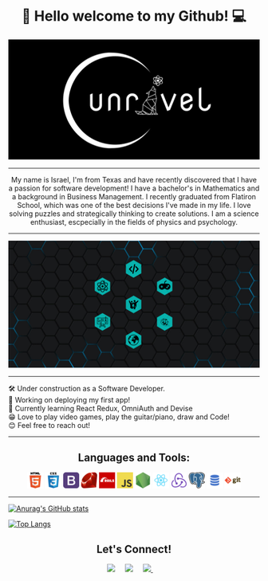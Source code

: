 <div align='center'>
<h1> 🎸 Hello welcome to my Github! 💻 </h1>
<div>
    <img src='./personallogoblack.png'alt='my personal logo' />
</div>




</div>
<hr>
    <div align='center'>
            My name is Israel, I'm from Texas and have recently discovered that I have a passion for software development! I have a bachelor's in Mathematics and a background in Business Management. I recently graduated from Flatiron School, which was one of the best decisions I've made in my life. I love solving puzzles and strategically thinking to create solutions. I am a science enthusiast, escpecially in the fields of physics and psychology. 
    </div>
<hr>
<img src="./values.png" alt='picture of my values'/>
<div>
<hr>
<div>
 🛠 Under construction as a Software Developer.
<br/>
    🤖 Working on deploying my first app!
<br>    
    🤯 Currently learning React Redux, OmniAuth and Devise 
<br>
    😁 Love to play video games, play the guitar/piano, draw and Code!
<br>
    😊 Feel free to reach out!
</div>
<hr>

</div>


<div align='center'>
<h2> Languages and Tools: </h2>
<img src='https://raw.githubusercontent.com/github/explore/80688e429a7d4ef2fca1e82350fe8e3517d3494d/topics/html/html.png' alt='HTML' height='32' width='32'>
<img src='https://raw.githubusercontent.com/github/explore/80688e429a7d4ef2fca1e82350fe8e3517d3494d/topics/css/css.png' alt='CSS' height='32' width='32'>
<img src='https://raw.githubusercontent.com/github/explore/80688e429a7d4ef2fca1e82350fe8e3517d3494d/topics/bootstrap/bootstrap.png' alt='Bootstrap' height='32' width='32'>
<img src='https://raw.githubusercontent.com/github/explore/80688e429a7d4ef2fca1e82350fe8e3517d3494d/topics/ruby/ruby.png' alt='Ruby' height='32' width='32'>
<img src='https://raw.githubusercontent.com/github/explore/80688e429a7d4ef2fca1e82350fe8e3517d3494d/topics/rails/rails.png' alt='Ruby on Rails' height='32' width='32'>
<img src='https://raw.githubusercontent.com/github/explore/80688e429a7d4ef2fca1e82350fe8e3517d3494d/topics/javascript/javascript.png' alt='JavaScript' height='32' width='32'>
<img src='https://raw.githubusercontent.com/github/explore/80688e429a7d4ef2fca1e82350fe8e3517d3494d/topics/nodejs/nodejs.png' alt='Node.js' height='32' width='32'>
<img src='https://raw.githubusercontent.com/github/explore/80688e429a7d4ef2fca1e82350fe8e3517d3494d/topics/react/react.png' alt='React.js' height='32' width='32'>
<img src='https://raw.githubusercontent.com/github/explore/80688e429a7d4ef2fca1e82350fe8e3517d3494d/topics/redux/redux.png' alt='Redux.js' height='32' width='32'>
<img src='https://raw.githubusercontent.com/github/explore/80688e429a7d4ef2fca1e82350fe8e3517d3494d/topics/postgresql/postgresql.png' alt='PostgreSQL' height='32' width='32'>
<img src='https://raw.githubusercontent.com/github/explore/80688e429a7d4ef2fca1e82350fe8e3517d3494d/topics/sql/sql.png' alt='SQL' height='32' width='32'>
<img src='https://raw.githubusercontent.com/github/explore/80688e429a7d4ef2fca1e82350fe8e3517d3494d/topics/git/git.png' alt='Git' height='32' width='32'>
</div>
<hr>
<div>

[![Anurag's GitHub stats](https://github-readme-stats.vercel.app/api?username=ionwolf13&theme=react&show_icons=true&card_width=2)](https://github.com/anuraghazra/github-readme-stats)

[![Top Langs](https://github-readme-stats.vercel.app/api/top-langs/?username=ionwolf13&theme=react&card_width=5)](https://github.com/anuraghazra/github-readme-stats)

</div>

<div align='center'>
    <h2  align="center">Let's Connect!</h2>
<p align="center">
    <a target="_blank"href="https://www.linkedin.com/in/jesus-israel-garcia/"><img src="https://img.shields.io/badge/linkedin-%230077B5.svg?&style=for-the-badge&logo=linkedin&logoColor=white" /></a>&nbsp;&nbsp;&nbsp;&nbsp;
    <a href="mailto:jeisgar13@gmail.com?subject=Hello%20Avelon,%20From%20Github"><img src="https://img.shields.io/badge/gmail-%23D14836.svg?&style=for-the-badge&logo=gmail&logoColor=white" /></a>&nbsp;&nbsp;&nbsp;&nbsp;
    <a target-"_blank" href="https://app.slack.com/client/T02MD9XTF/D01B48MCUR1"><img src="https://img.shields.io/badge/Slack-4A154B?style=for-the-badge&logo=slack&logoColor=white" /> </a>&nbsp;&nbsp;&nbsp;&nbsp;
</p>

</div>




